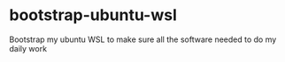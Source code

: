 # bootstrap-ubuntu-wsl
Bootstrap my ubuntu WSL to make sure all the software needed to do my daily work
